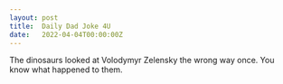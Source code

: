 ```yaml
---
layout: post
title:  Daily Dad Joke 4U
date:   2022-04-04T00:00:00Z
---
```

The dinosaurs looked at Volodymyr Zelensky the wrong way once. You know what happened to them.

